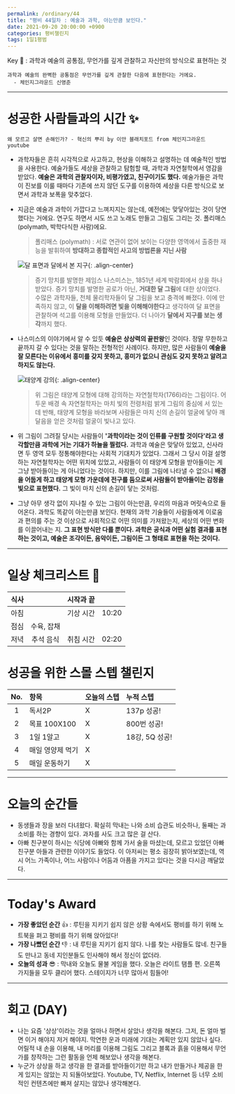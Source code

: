```yaml
---
permalink: /ordinary/44
title: "평비 44일차 : 예술과 과학, 아는만큼 보인다."
date: 2021-09-20 20:00:00 +0900
categories: 평비챌린지
tags: 1일1평범
---  
```

Key 🔑 : 과학과 예술의 공통점, 무언가를 깊게 관찰하고 자신만의 방식으로 표현하는 것
```
과학과 예술의 완벽한 공통점은 무언가를 깊게 관찰한 다음에 표현한다는 거에요.
  - 체인지그라운드 신영준
```

---
# 성공한 사람들과의 시간 ✨
`왜 모르고 살면 손해인가? - 혁신의 뿌리 by 이안 블래치포드 from 체인지그라운드 youtube`  
- 과학자들은 흔히 시각적으로 사고하고, 현상을 이해하고 설명하는 데 예술적인 방법을 사용한다. 예술가들도 세상을 관찰하고 탐험할 때, 과학과 자연철학에서 영감을 받았다. **예술은 과학의 관찰자이자, 비평가였고, 친구이기도 했다.** 예술가들은 과학이 진보를 이룰 때마다 기존에 쓰지 않던 도구를 이용하여 세상을 다른 방식으로 보면서 과학과 보폭을 맞추었다.  

- 지금은 예술과 과학이 가깝다고 느껴지지는 않는데, 예전에는 맞닿아있는 것이 당연했다는 거에요. 연구도 하면서 시도 쓰고 노래도 만들고 그림도 그리는 것. 폴리매스(polymath, 박학다식한 사람)에요.  

    > 폴리매스 (polymath) : 서로 연관이 없어 보이는 다양한 영역에서 출중한 재능을 발휘하여 **방대하고 종합적인 사고의 방법론을 지닌 사람**  

    ![달 표면과 달에서 본 지구][NASMYTH]{: .align-center}  
    > 증기 망치를 발명한 제임스 나스미스는, 1851년 세계 박람회에서 상을 하나 받았다. 증기 망치를 발명한 공로가 아닌, **거대한 달 그림**에 대한 상이었다. 수많은 과학자들, 천체 물리학자들이 달 그림을 보고 충격에 빠졌다. 이에 만족하지 않고, 이 **달을 이해하려면 빛을 이해해야한다**고 생각하여 달 표면을 관찰하며 석고를 이용해 모형을 만들었다. 더 나아가 **달에서 지구를 보는 생각**까지 했다.  

- 나스미스의 이야기에서 알 수 있듯 **예술은 상상력의 끝판왕**인 것이다. 정말 무한하고 끝까지 갈 수 있다는 것을 말하는 전형적인 사례이다. 하지만, 많은 사람들이 **예술을 잘 모른다는 이유에서 흥미를 갖지 못하고, 흥미가 없으니 관심도 갖지 못하고 알려고 하지도 않는다.**  

    ![태양계 강의][SUN]{: .align-center}  
    > 위 그림은 태양계 모형에 대해 강의하는 자연철학자(1766)라는 그림이다. 어두운 배경 속 자연철학자는 마치 빛의 전령처럼 밝게 그림의 중심에 서 있는데 반해, 태양계 모형을 바라보며 사람들은 마치 신의 손길이 얼굴에 닿아 깨달음을 얻은 것처럼 얼굴이 빛나고 있다. 

- 위 그림이 그려질 당시는 사람들이 **'과학이라는 것이 인류를 구원할 것이다'라고 생각할만큼 과학에 거는 기대가 하늘을 찔렀다.** 과학과 예술은 맞닿아 있었고, 신사라면 두 영역 모두 정통해야한다는 사회적 기대치가 있었다. 그래서 그 당시 이걸 설명하는 자연철학자는 어떤 위치에 있었고, 사람들이 이 태양계 모형을 받아들이는 게 그냥 받아들이는 게 아니었다는 것이다. 하지만, 이를 그림에 나타낼 수 없으니 **배경을 어둡게 하고 태양계 모형 가운데에 전구를 둠으로써 사람들이 받아들이는 감정을 빛으로 표현했다.** 그 빛이 마치 신의 손길이 닿는 것처럼.  

- 그냥 아무 생각 없이 지나칠 수 있는 그림이 아는만큼, 우리의 마음과 머릿속으로 들어온다. 과학도 똑같이 아는만큼 보인다. 현재의 과학 기술들이 사람들에게 이로움과 편의를 주는 것 이상으로 사회적으로 어떤 의미를 가져왔는지, 세상의 어떤 변화를 이끌어내는 지. **그 표현 방식만 다를 뿐이다. 과학은 공식과 어떤 실험 결과를 표현하는 것이고, 예술은 조각이든, 음악이든, 그림이든 그 형태로 표현을 하는 것이다.**

---
# 일상 체크리스트 📃

| 식사 |  | 시작과 끝 |  |
|:----:|:----:|:----:|:----:|
| 아침 |  | 기상 시간 | 10:20 |
| 점심 | 수육, 잡채 |  |  |
| 저녁 | 추석 음식 | 취침 시간 | 02:20 |

# 성공을 위한 스몰 스텝 챌린지

| No. | 항목 | 오늘의 스텝 | 누적 스텝 | 
|:----:|:----|:----|:----|
| 1 | 독서2P | X | 137p 성공! |
| 2 | 목표 100X100 | X | 800번 성공! |
| 3 | 1일 1알고 | X | 18강, 5Q 성공! |
| 4 | 매일 영양제 먹기 | X |  |
| 5 | 매일 운동하기 | X |  |

---
# 오늘의 순간들
- 동생들과 장을 보러 다녀왔다. 확실히 막내는 나와 소비 습관도 비슷하나, 둘째는 과소비를 하는 경향이 있다. 과자를 사도 크고 많은 걸 산다.  
- 아빠 친구분이 하시는 식당에 아빠와 함께 가서 술을 마셨는데, 모르고 있었던 아빠 친구분 아들과 관련한 이야기도 들었다. 이 아저씨는 평소 굉장히 밝아보였는데, 역시 어느 가족이나, 어느 사람이나 어둠과 아픔을 가지고 있다는 것을 다시금 깨달았다.

---
# Today's Award
- **가장 좋았던 순간** 👍 : 루틴을 지키기 쉽지 않은 상황 속에서도 평비를 하기 위해 노트북을 펴고 평비를 하기 위해 앉아있다!  
- **가장 나빴던 순간** 👎 : 내 루틴을 지키기 쉽지 않다. 나를 찾는 사람들도 많네. 친구들도 만나고 동네 지인분들도 인사해야 해서 정신이 없더라.  
- **오늘의 성과** 😎 : 막내와 오늘도 물불 게임을 했다. 오늘은 라이트 탬플 편. 오른쪽 가지들을 모두 클리어 했다. 스테이지가 너무 많아서 힘들어!  

---
# 회고 (DAY)
- 나는 요즘 '상상'이라는 것을 얼마나 하면서 살았나 생각을 해본다. 그저, 돈 얼마 벌면 이거 해야지 저거 해야지. 막연한 운과 미래에 기대는 계획만 있지 않았나 싶다. 어릴적 내 손을 이용해, 내 머리를 이용해 그림도 그리고 블록과 흙을 이용해서 무언가를 창작하는 그런 활동을 언제 해보았나 생각을 해본다.
- 누군가 상상을 하고 생각을 한 결과를 받아들이기만 하고 내가 만들거나 제공을 한 게 있지는 않았는 지 되돌아보았다. Youtube, TV, Netflix, Internet 등 너무 소비적인 컨텐츠에만 빠져 살지는 않았나 생각해본다.


[NASMYTH]: ../../assets/images/post/Ordinary/james_nasmyth.jpg
[SUN]: ../../assets/images/post/Ordinary/sun_lecture.jpg